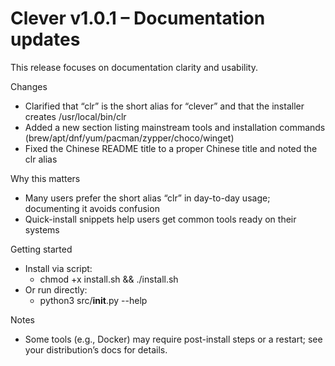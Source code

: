 # Clever v1.0.1 – Documentation updates

This release focuses on documentation clarity and usability.

Changes
- Clarified that “clr” is the short alias for “clever” and that the installer creates /usr/local/bin/clr
- Added a new section listing mainstream tools and installation commands (brew/apt/dnf/yum/pacman/zypper/choco/winget)
- Fixed the Chinese README title to a proper Chinese title and noted the clr alias

Why this matters
- Many users prefer the short alias “clr” in day-to-day usage; documenting it avoids confusion
- Quick-install snippets help users get common tools ready on their systems

Getting started
- Install via script:
  - chmod +x install.sh && ./install.sh
- Or run directly:
  - python3 src/__init__.py --help

Notes
- Some tools (e.g., Docker) may require post-install steps or a restart; see your distribution’s docs for details.

